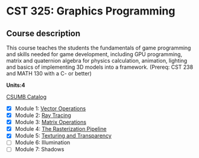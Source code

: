 # CST 325: Graphics Programming
## Course description
This course teaches the students the fundamentals of game programming and skills needed for game development, including GPU programming, matrix and quaternion algebra for physics calculation, animation, lighting and basics of implementing 3D models into a framework. (Prereq: CST 238 and MATH 130 with a C- or better)

**Units:4**

[CSUMB Catalog](https://csumb.edu/course/cst/325)

- [x] Module 1: [Vector Operations](https://github.com/kazemicode/CST-325/tree/master/Module%201)
- [x] Module 2: [Ray Tracing](https://github.com/kazemicode/CST-325/tree/master/Module%202)
- [x] Module 3: [Matrix Operations](https://github.com/kazemicode/CST-325/tree/master/Module%203/Matrix-Files)
- [x] Module 4: [The Rasterization Pipeline](https://github.com/kazemicode/CST-325/tree/master/Module%204/Intro-to-WebGL)
- [x] Module 5: [Texturing and Transparency](https://github.com/kazemicode/CST-325/tree/master/Module%205)
- [ ] Module 6: Illumination
- [ ] Module 7: Shadows
